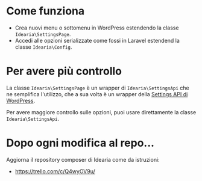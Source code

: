 # Come funziona

* Crea nuovi menu o sottomenu in WordPress estendendo la classe `Idearia\SettingsPage`.
* Accedi alle opzioni serializzate come fossi in Laravel estendend la classe `Idearia\Config`.
# Per avere più controllo

La classe `Idearia\SettingsPage` è un wrapper di `Idearia\SettingsApi` che ne semplifica l'utilizzo, che a sua volta è un wrapper della [Settings API di WordPress](https://codex.wordpress.org/Settings_API).

Per avere maggiore controllo sulle opzioni, puoi usare direttamente la classe `Idearia\SettingsApi`.
# Dopo ogni modifica al repo...

Aggiorna il repository composer di Idearia come da istruzioni:

* https://trello.com/c/Q4wyOV9u/
